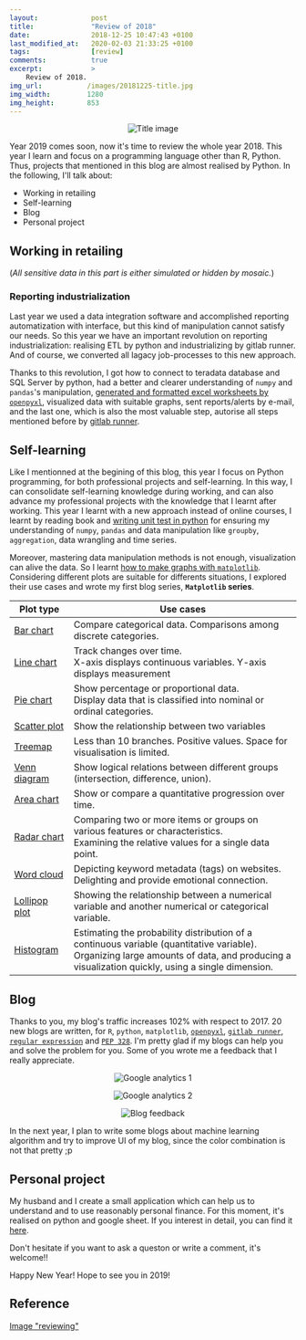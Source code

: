 ```yaml
---
layout:             post
title:              "Review of 2018"
date:               2018-12-25 10:47:43 +0100
last_modified_at:   2020-02-03 21:33:25 +0100
tags:               [review]
comments:           true
excerpt:            >
    Review of 2018.
img_url:           /images/20181225-title.jpg
img_width:         1280
img_height:        853
---
```


<p align="center">
  <img alt="Title image"
  src="{{ site.baseurl }}/images/20181225-title.jpg"/>
</p>

Year 2019 comes soon, now it's time to review the whole year 2018. This year I
learn and focus on a programming language other than R, Python. Thus, projects
that mentioned in this blog are almost realised by Python. In the following,
I'll talk about:
- Working in retailing
- Self-learning
- Blog
- Personal project

## Working in retailing
(_All sensitive data in this part is either simulated or hidden by mosaic._)
### Reporting industrialization
Last year we used a data integration software and accomplished reporting
automatization with interface, but this kind of manipulation cannot satisfy our
needs. So this year we have an important revolution on reporting
industrialization: realising ETL by python and industrializing by gitlab runner.
And of course, we converted all lagacy job-processes to this new approach.

Thanks to this revolution, I got how to connect to teradata database and SQL
Server by python, had a better and clearer understanding of `numpy` and `pandas`'s
manipulation, [generated and formatted excel worksheets by `openpyxl`][blog openpyxl],
visualized data with suitable graphs, sent reports/alerts by e-mail, and the
last one, which is also the most valuable step, autorise all steps mentioned
before by [gitlab runner][blog gitlab runner].

## Self-learning
Like I mentionned at the begining of this blog, this year I focus on Python
programming, for both professional projects and self-learning. In this way, I
can consolidate self-learning knowledge during working, and can also advance
my professional projects with the knowledge that I learnt after working. This
year I learnt with a new approach instead of online courses, I learnt by
reading book and [writing unit test in python][unittest] for ensuring my
understanding of `numpy`, `pandas` and data manipulation like `groupby`,
`aggregation`, data wrangling and time series.

Moreover, mastering data manipulation methods is not enough, visualization can
alive the data. So I learnt [how to make graphs with `matplotlib`][intro to matplotlib].
Considering different plots are suitable for differents situations, I explored
their use cases and wrote my first blog series, **`Matplotlib` series**.

|**Plot type**|**Use cases**|
|-------------|-------------|
|[Bar chart][series1]|Compare categorical data. Comparisons among discrete categories.|
|[Line chart][series2]|Track changes over time.<br>X-axis displays continuous variables. Y-axis displays measurement|
|[Pie chart][series3]|Show percentage or proportional data.<br>Display data that is classified into nominal or ordinal categories.|
|[Scatter plot][series4]|Show the relationship between two variables|
|[Treemap][series5]|Less than 10 branches. Positive values. Space for visualisation is limited.|
|[Venn diagram][series6]|Show logical relations between different groups (intersection, difference, union).|
|[Area chart][series7]|Show or compare a quantitative progression over time.|
|[Radar chart][series8]|Comparing two or more items or groups on various features or characteristics.<br>Examining the relative values for a single data point.|
|[Word cloud][series9]|Depicting keyword metadata (tags) on websites.<br>Delighting and provide emotional connection.|
|[Lollipop plot][series10]|Showing the relationship between a numerical variable and another numerical or categorical variable.|
|[Histogram][series11]|Estimating the probability distribution of a continuous variable (quantitative variable).<br>Organizing large amounts of data, and producing a visualization quickly, using a single dimension.|

## Blog
Thanks to you, my blog's traffic increases 102% with respect to 2017. 20 new
blogs are written, for `R`, `python`, `matplotlib`, [`openpyxl`][blog openpyxl],
[`gitlab runner`][blog gitlab runner], [`regular expression`][blog regex] and
[`PEP 328`][blog pep328]. I'm pretty glad if my blogs can help you and solve
the problem for you. Some of you wrote me a feedback that I really appreciate.

<p align="center">
  <img alt="Google analytics 1"
  src="{{ site.baseurl }}/images/20181225-google-analytics-1.png"/>
</p>

<p align="center">
  <img alt="Google analytics 2"
  src="{{ site.baseurl }}/images/20181225-google-analytics-2.png"/>
</p>

<p align="center">
  <img alt="Blog feedback"
  src="{{ site.baseurl }}/images/20181225-blog-comments.png"/>
</p>

In the next year, I plan to write some blogs about machine learning algorithm
and try to improve UI of my blog, since the color combination is not that
pretty ;p

## Personal project
My husband and I create a small application which can help us to understand and
to use reasonably personal finance. For this moment, it's realised on python
and google sheet. If you interest in detail, you can find it [here][personal finance].

Don't hesitate if you want to ask a queston or write a comment, it's welcome!!

Happy New Year! Hope to see you in 2019!

## Reference
[Image "reviewing"][title image]

[blog openpyxl]: https://jingwen-z.github.io/how-to-munipulate-excel-workbook-by-python/
[blog gitlab runner]: https://jingwen-z.github.io/automate-py-jobs-by-gitlab-runner/
[blog regex]: https://jingwen-z.github.io/how-to-play-with-regular-expression-via-python/
[blog pep328]: https://jingwen-z.github.io/python-pep-328-import-and-build-package/
[WU]: https://www.franprix.fr/article/quand-franprix-rencontre-western-union_a13551/1
[unittest]: https://github.com/jingwen-z/python-playground
[intro to matplotlib]: https://jingwen-z.github.io/introduction-to-matplotlibpyplot/
[series1]: https://jingwen-z.github.io/data-viz-with-matplotlib-series1-bar-chart/
[series2]: https://jingwen-z.github.io/data-viz-with-matplotlib-series2-line-chart/
[series3]: https://jingwen-z.github.io/data-viz-with-matplotlib-series3-pie-chart/
[series4]: https://jingwen-z.github.io/data-viz-with-matplotlib-series4-scatter-plot/
[series5]: https://jingwen-z.github.io/data-viz-with-matplotlib-series5-treemap/
[series6]: https://jingwen-z.github.io/data-viz-with-matplotlib-series6-venn-diagram/
[series7]: https://jingwen-z.github.io/data-viz-with-matplotlib-series7-area-chart/
[series8]: https://jingwen-z.github.io/data-viz-with-matplotlib-series8-radar-chart/
[series9]: https://jingwen-z.github.io/data-viz-with-matplotlib-series9-word-cloud/
[series10]: https://jingwen-z.github.io/data-viz-with-matplotlib-series10-lollipop-plot/
[series11]: https://jingwen-z.github.io/data-viz-with-matplotlib-series11-histogram/
[personal finance]: https://mincong-h.github.io/2018/10/25/personal-finance-data-collection/
[title image]: https://pixabay.com/en/person-forest-outdoor-standing-731476/
